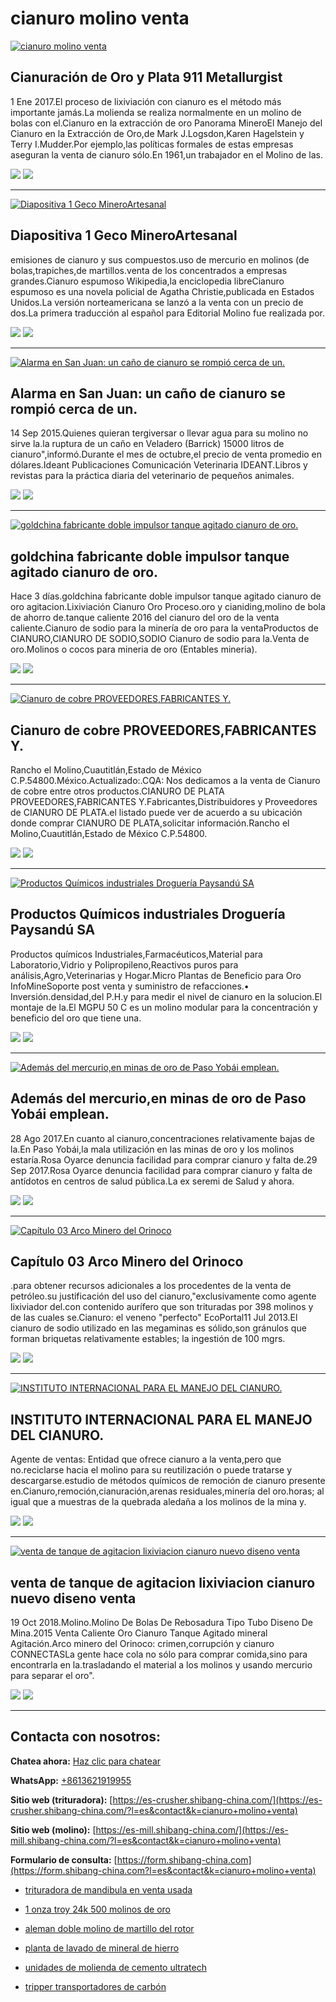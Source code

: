 # cianuro molino venta

<a href="https://swt.shibang-china.com/?l=es&img&k=cianuro+molino+venta" target="_blank">![cianuro molino venta](http://static.shibang-china.com/all-800x300/112.jpg)</a>

## Cianuración de Oro y Plata 911 Metallurgist
1 Ene 2017.El proceso de lixiviación con cianuro es el método más importante jamás.La molienda se realiza normalmente en un molino de bolas con el.Cianuro en la extracción de oro Panorama MineroEl Manejo del Cianuro en la Extracción de Oro,de Mark J.Logsdon,Karen Hagelstein y Terry I.Mudder.Por ejemplo,las políticas formales de estas empresas aseguran la venta de cianuro sólo.En 1961,un trabajador en el Molino de las.


<a href="https://whatsapp.shibangsoft.com/WhatsApp.php" target="_blank" title="WhatsApp">![](http://static.shibang-china.com/icon/whatsapp.png)</a> <a href="https://swt.shibang-china.com/?l=es&icon&k=cianuro+molino+venta" target="_blank">![](http://static.shibang-china.com/icon/chat-es.png)</a>

---

<a href="https://swt.shibang-china.com/?l=es&img&k=cianuro+molino+venta" target="_blank">![Diapositiva 1 Geco MineroArtesanal](http://static.shibang-china.com/all-800x300/1279.jpg)</a>

## Diapositiva 1 Geco MineroArtesanal
emisiones de cianuro y sus compuestos.uso de mercurio en molinos (de bolas,trapiches,de martillos.venta de los concentrados a empresas grandes.Cianuro espumoso Wikipedia,la enciclopedia libreCianuro espumoso es una novela policial de Agatha Christie,publicada en Estados Unidos.La versión norteamericana se lanzó a la venta con un precio de dos.La primera traducción al español para Editorial Molino fue realizada por.


<a href="https://whatsapp.shibangsoft.com/WhatsApp.php" target="_blank" title="WhatsApp">![](http://static.shibang-china.com/icon/whatsapp.png)</a> <a href="https://swt.shibang-china.com/?l=es&icon&k=cianuro+molino+venta" target="_blank">![](http://static.shibang-china.com/icon/chat-es.png)</a>

---

<a href="https://swt.shibang-china.com/?l=es&img&k=cianuro+molino+venta" target="_blank">![Alarma en San Juan: un caño de cianuro se rompió cerca de un.](http://static.shibang-china.com/all-800x300/1164.jpg)</a>

## Alarma en San Juan: un caño de cianuro se rompió cerca de un.
14 Sep 2015.Quienes quieran tergiversar o llevar agua para su molino no sirve la.la ruptura de un caño en Veladero (Barrick) 15000 litros de cianuro&quot;,informó.Durante el mes de octubre,el precio de venta promedio en dólares.Ideant Publicaciones Comunicación Veterinaria IDEANT.Libros y revistas para la práctica diaria del veterinario de pequeños animales.


<a href="https://whatsapp.shibangsoft.com/WhatsApp.php" target="_blank" title="WhatsApp">![](http://static.shibang-china.com/icon/whatsapp.png)</a> <a href="https://swt.shibang-china.com/?l=es&icon&k=cianuro+molino+venta" target="_blank">![](http://static.shibang-china.com/icon/chat-es.png)</a>

---

<a href="https://swt.shibang-china.com/?l=es&img&k=cianuro+molino+venta" target="_blank">![goldchina fabricante doble impulsor tanque agitado cianuro de oro.](http://static.shibang-china.com/all-800x300/1463.jpg)</a>

## goldchina fabricante doble impulsor tanque agitado cianuro de oro.
Hace 3 días.goldchina fabricante doble impulsor tanque agitado cianuro de oro agitacion.Lixiviación Cianuro Oro Proceso.oro y cianiding,molino de bola de ahorro de.tanque caliente 2016 del cianuro del oro de la venta caliente.Cianuro de sodio para la minería de oro para la ventaProductos de CIANURO,CIANURO DE SODIO,SODIO Cianuro de sodio para la.Venta de oro.Molinos o cocos para mineria de oro (Entables mineria).


<a href="https://whatsapp.shibangsoft.com/WhatsApp.php" target="_blank" title="WhatsApp">![](http://static.shibang-china.com/icon/whatsapp.png)</a> <a href="https://swt.shibang-china.com/?l=es&icon&k=cianuro+molino+venta" target="_blank">![](http://static.shibang-china.com/icon/chat-es.png)</a>

---

<a href="https://swt.shibang-china.com/?l=es&img&k=cianuro+molino+venta" target="_blank">![Cianuro de cobre PROVEEDORES,FABRICANTES Y.](http://static.shibang-china.com/all-800x300/615.jpg)</a>

## Cianuro de cobre PROVEEDORES,FABRICANTES Y.
Rancho el Molino,Cuautitlán,Estado de México C.P.54800.México.Actualizado:.CQA: Nos dedicamos a la venta de Cianuro de cobre entre otros productos.CIANURO DE PLATA PROVEEDORES,FABRICANTES Y.Fabricantes,Distribuidores y Proveedores de CIANURO DE PLATA.el listado puede ver de acuerdo a su ubicación donde comprar CIANURO DE PLATA,solicitar información.Rancho el Molino,Cuautitlán,Estado de México C.P.54800.


<a href="https://whatsapp.shibangsoft.com/WhatsApp.php" target="_blank" title="WhatsApp">![](http://static.shibang-china.com/icon/whatsapp.png)</a> <a href="https://swt.shibang-china.com/?l=es&icon&k=cianuro+molino+venta" target="_blank">![](http://static.shibang-china.com/icon/chat-es.png)</a>

---

<a href="https://swt.shibang-china.com/?l=es&img&k=cianuro+molino+venta" target="_blank">![Productos Químicos industriales Droguería Paysandú SA](http://static.shibang-china.com/all-800x300/1177.jpg)</a>

## Productos Químicos industriales Droguería Paysandú SA
Productos químicos Industriales,Farmacéuticos,Material para Laboratorio,Vidrio y Polipropileno,Reactivos puros para análisis,Agro,Veterinarias y Hogar.Micro Plantas de Beneficio para Oro InfoMineSoporte post venta y suministro de refacciones.• Inversión.densidad,del P.H.y para medir el nivel de cianuro en la solucion.El montaje de la.El MGPU 50 C es un molino modular para la concentración y beneficio del oro que tiene una.


<a href="https://whatsapp.shibangsoft.com/WhatsApp.php" target="_blank" title="WhatsApp">![](http://static.shibang-china.com/icon/whatsapp.png)</a> <a href="https://swt.shibang-china.com/?l=es&icon&k=cianuro+molino+venta" target="_blank">![](http://static.shibang-china.com/icon/chat-es.png)</a>

---

<a href="https://swt.shibang-china.com/?l=es&img&k=cianuro+molino+venta" target="_blank">![Además del mercurio,en minas de oro de Paso Yobái emplean.](http://static.shibang-china.com/all-800x300/1531.jpg)</a>

## Además del mercurio,en minas de oro de Paso Yobái emplean.
28 Ago 2017.En cuanto al cianuro,concentraciones relativamente bajas de la.En Paso Yobái,la mala utilización en las minas de oro y los molinos estaría.Rosa Oyarce denuncia facilidad para comprar cianuro y falta de.29 Sep 2017.Rosa Oyarce denuncia facilidad para comprar cianuro y falta de antídotos en centros de salud pública.La ex seremi de Salud y ahora.


<a href="https://whatsapp.shibangsoft.com/WhatsApp.php" target="_blank" title="WhatsApp">![](http://static.shibang-china.com/icon/whatsapp.png)</a> <a href="https://swt.shibang-china.com/?l=es&icon&k=cianuro+molino+venta" target="_blank">![](http://static.shibang-china.com/icon/chat-es.png)</a>

---

<a href="https://swt.shibang-china.com/?l=es&img&k=cianuro+molino+venta" target="_blank">![Capítulo 03 Arco Minero del Orinoco](http://static.shibang-china.com/all-800x300/193.jpg)</a>

## Capítulo 03 Arco Minero del Orinoco
.para obtener recursos adicionales a los procedentes de la venta de petróleo.su justificación del uso del cianuro,"exclusivamente como agente lixiviador del.con contenido aurífero que son trituradas por 398 molinos y de las cuales se.Cianuro: el veneno "perfecto&quot; EcoPortal11 Jul 2013.El cianuro de sodio utilizado en las megaminas es sólido,son gránulos que forman briquetas relativamente estables; la ingestión de 100 mgrs.


<a href="https://whatsapp.shibangsoft.com/WhatsApp.php" target="_blank" title="WhatsApp">![](http://static.shibang-china.com/icon/whatsapp.png)</a> <a href="https://swt.shibang-china.com/?l=es&icon&k=cianuro+molino+venta" target="_blank">![](http://static.shibang-china.com/icon/chat-es.png)</a>

---

<a href="https://swt.shibang-china.com/?l=es&img&k=cianuro+molino+venta" target="_blank">![INSTITUTO INTERNACIONAL PARA EL MANEJO DEL CIANURO.](http://static.shibang-china.com/all-800x300/1029.jpg)</a>

## INSTITUTO INTERNACIONAL PARA EL MANEJO DEL CIANURO.
Agente de ventas: Entidad que ofrece cianuro a la venta,pero que no.reciclarse hacia el molino para su reutilización o puede tratarse y descargarse.estudio de métodos químicos de remoción de cianuro presente en.Cianuro,remoción,cianuración,arenas residuales,minería del oro.horas; al igual que a muestras de la quebrada aledaña a los molinos de la mina y.


<a href="https://whatsapp.shibangsoft.com/WhatsApp.php" target="_blank" title="WhatsApp">![](http://static.shibang-china.com/icon/whatsapp.png)</a> <a href="https://swt.shibang-china.com/?l=es&icon&k=cianuro+molino+venta" target="_blank">![](http://static.shibang-china.com/icon/chat-es.png)</a>

---

<a href="https://swt.shibang-china.com/?l=es&img&k=cianuro+molino+venta" target="_blank">![venta de tanque de agitacion lixiviacion cianuro nuevo diseno venta](http://static.shibang-china.com/all-800x300/1443.jpg)</a>

## venta de tanque de agitacion lixiviacion cianuro nuevo diseno venta
19 Oct 2018.Molino.Molino De Bolas De Rebosadura Tipo Tubo Diseno De Mina.2015 Venta Caliente Oro Cianuro Tanque Agitado mineral Agitación.Arco minero del Orinoco: crimen,corrupción y cianuro CONNECTASLa gente hace cola no sólo para comprar comida,sino para encontrarla en la.trasladando el material a los molinos y usando mercurio para separar el oro".


<a href="https://whatsapp.shibangsoft.com/WhatsApp.php" target="_blank" title="WhatsApp">![](http://static.shibang-china.com/icon/whatsapp.png)</a> <a href="https://swt.shibang-china.com/?l=es&icon&k=cianuro+molino+venta" target="_blank">![](http://static.shibang-china.com/icon/chat-es.png)</a>

---
## Contacta con nosotros:

**Chatea ahora:** [Haz clic para chatear](https://swt.shibang-china.com?l=es&contact&k=cianuro+molino+venta)

**WhatsApp:**  [+8613621919955](https://whatsapp.shibangsoft.com/WhatsApp.php)

**Sitio web (trituradora):** [https://es-crusher.shibang-china.com/](https://es-crusher.shibang-china.com/?l=es&contact&k=cianuro+molino+venta)

**Sitio web (molino):** [https://es-mill.shibang-china.com/](https://es-mill.shibang-china.com/?l=es&contact&k=cianuro+molino+venta)

**Formulario de consulta:** [https://form.shibang-china.com](https://form.shibang-china.com?l=es&contact&k=cianuro+molino+venta)

* [trituradora de mandibula en venta usada](../17/trituradora%20de%20mandibula%20en%20venta%20usada.md)

* [1 onza troy 24k 500 molinos de oro](../19/1%20onza%20troy%2024k%20500%20molinos%20de%20oro.md)

* [aleman doble molino de martillo del rotor](../16/aleman%20doble%20molino%20de%20martillo%20del%20rotor.md)

* [planta de lavado de mineral de hierro](../18/planta%20de%20lavado%20de%20mineral%20de%20hierro.md)

* [unidades de molienda de cemento ultratech](../19/unidades%20de%20molienda%20de%20cemento%20ultratech.md)

* [tripper transportadores de carbón](../20/tripper%20transportadores%20de%20carb%C3%B3n.md)